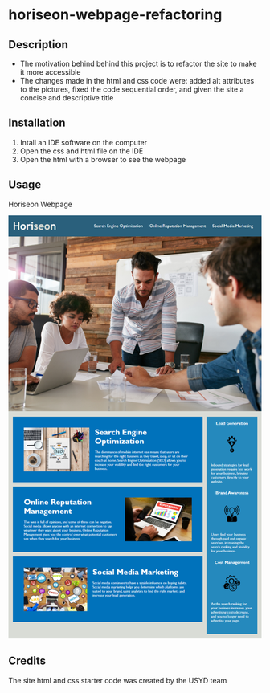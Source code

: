 # horiseon-webpage-refactoring

## Description
- The motivation behind behind this project is to refactor the site to make it more accessible
- The changes made in the html and css code were: added alt attributes to the pictures, fixed the code sequential order, and given the site a concise and descriptive title

## Installation

1. Intall an IDE software on the computer
2. Open the css and html file on the IDE
3. Open the html with a browser to see the webpage

## Usage

Horiseon Webpage

![Screenshot of the site](assets/images/screenshot.png)

## Credits

The site html and css starter code was created by the USYD team